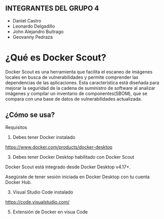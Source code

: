 ## INTEGRANTES DEL GRUPO 4
- Daniel Castro
- Leonardo Delgadillo
- John Alejandro Buitrago
- Geovanny Pedraza
  
# ¿Qué es Docker Scout?

Docker Scout es una herramienta que facilita el escaneo de imágenes locales en busca de vulnerabilidades y permite comprender las dependencias de las aplicaciones. Esta característica está diseñada para mejorar la seguridad de la cadena de suministro de software al analizar imágenes y compilar un inventario de componentes(SBOM), que se compara con una base de datos de vulnerabilidades actualizada.

## ¿Cómo se usa?

Requisitos

1. Debes tener Docker instalado
   
https://www.docker.com/products/docker-desktop

3. Debes tener Docker Desktop habilitado con Docker Scout

Docker Scout está integrado desde Docker Desktop v4.17+.

Asegúrate de tener sesión iniciada en Docker Desktop con tu cuenta Docker Hub.

3. Visual Studio Code instalado
   
https://code.visualstudio.com/

5. Extensión de Docker en visua Code






